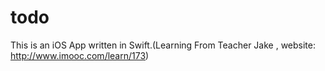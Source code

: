 # todo
This is an iOS App written in Swift.(Learning From Teacher Jake , website: http://www.imooc.com/learn/173)
